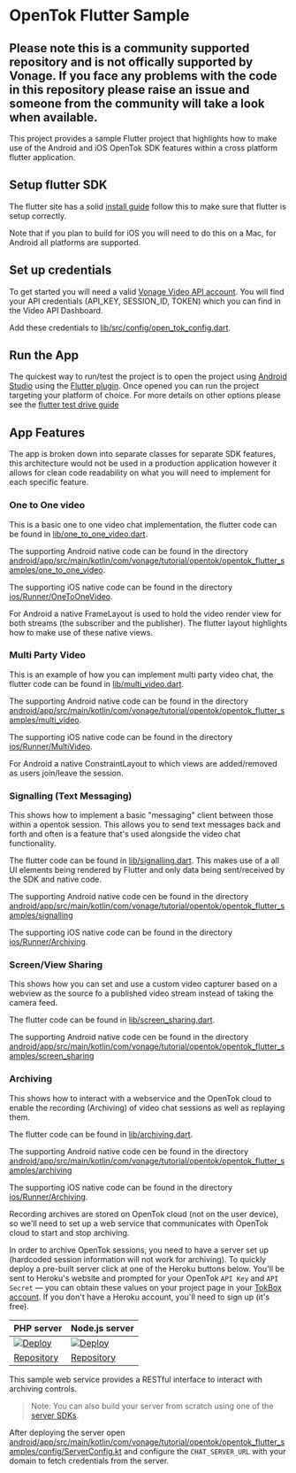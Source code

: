 # OpenTok Flutter Sample

## Please note this is a community supported repository and is not offically supported by Vonage. If you face any problems with the code in this repository please raise an issue and someone from the community will take a look when available. 

This project provides a sample Flutter project that highlights how to make use of the Android and iOS OpenTok SDK features within a cross platform flutter application.

## Setup flutter SDK
The flutter site has a solid [install guide](https://docs.flutter.dev/get-started/install) follow this to make sure that flutter is setup correctly. 

Note that if you plan to build for iOS you will need to do this on a Mac, for Android all platforms are supported.

## Set up credentials
To get started you will need a valid [Vonage Video API account](https://tokbox.com/account/user/signup). You will find your API credentials (API_KEY, SESSION_ID, TOKEN) which you can find in the Video API Dashboard.

Add these credentials to [lib/src/config/open_tok_config.dart](https://github.com/opentok/opentok-flutter-samples/blob/main/lib/src/config/open_tok_config.dart).

## Run the App
The quickest way to run/test the project is to open the project using [Android Studio](https://developer.android.com/studio) using the [Flutter plugin](https://flutter.dev/docs/development/tools/android-studio). Once opened you can run the project targeting your platform of choice. For more details on other options please see the [flutter test drive guide](https://docs.flutter.dev/get-started/test-drive)

## App Features
The app is broken down into separate classes for separate SDK features, this architecture would not be used in a production application however it allows for clean code readability on what you will need to implement for each specific feature.

### One to One video
This is a basic one to one video chat implementation, the flutter code can be found in [lib/one_to_one_video.dart](https://github.com/opentok/opentok-flutter-samples/blob/main/lib/one_to_one_video.dart).

The supporting Android native code can be found in the directory [android/app/src/main/kotlin/com/vonage/tutorial/opentok/opentok_flutter_samples/one_to_one_video](https://github.com/opentok/opentok-flutter-samples/blob/main/android/app/src/main/kotlin/com/vonage/tutorial/opentok/opentok_flutter_samples/one_to_one_video).

The supporting iOS native code can be found in the directory [ios/Runner/OneToOneVideo](https://github.com/opentok/opentok-flutter-samples/blob/main/ios/Runner/OneToOneVideo).

For Android a native FrameLayout is used to hold the video render view for both streams (the subscriber and the publisher). The flutter layout highlights how to make use of these native views.

### Multi Party Video
This is an example of how you can implement multi party video chat, the flutter code can be found in [lib/multi_video.dart](https://github.com/opentok/opentok-flutter-samples/blob/main/lib/multi_video.dart).

The supporting Android native code can be found in the directory [android/app/src/main/kotlin/com/vonage/tutorial/opentok/opentok_flutter_samples/multi_video](https://github.com/opentok/opentok-flutter-samples/blob/main/android/app/src/main/kotlin/com/vonage/tutorial/opentok/opentok_flutter_samples/multi_video).

The supporting iOS native code can be found in the directory [ios/Runner/MultiVideo](https://github.com/opentok/opentok-flutter-samples/blob/main/ios/Runner/MultiVideo).

For Android a native ConstraintLayout to which views are added/removed as users join/leave the session.

### Signalling (Text Messaging)
This shows how to implement a basic "messaging" client between those within a opentok session. This allows you to send text messages back and forth and often is a feature that's used alongside the video chat functionality.

The flutter code can be found in [lib/signalling.dart](https://github.com/opentok/opentok-flutter-samples/blob/main/lib/signalling.dart). This makes use of a all UI elements being rendered by Flutter and only data being sent/received by the SDK and native code.

The supporting Android native code cen be found in the directory [android/app/src/main/kotlin/com/vonage/tutorial/opentok/opentok_flutter_samples/signalling](https://github.com/opentok/opentok-flutter-samples/blob/main/android/app/src/main/kotlin/com/vonage/tutorial/opentok/opentok_flutter_samples/signalling)

The supporting iOS native code can be found in the directory [ios/Runner/Archiving](https://github.com/opentok/opentok-flutter-samples/blob/main/ios/Runner/Archiving).

### Screen/View Sharing
This shows how you can set and use a custom video capturer based on a webview as the source fo a published video stream instead of taking the camera feed.

The flutter code can be found in [lib/screen_sharing.dart](https://github.com/opentok/opentok-flutter-samples/blob/main/lib/screen_sharing.dart). 

The supporting Android native code cen be found in the directory [android/app/src/main/kotlin/com/vonage/tutorial/opentok/opentok_flutter_samples/screen_sharing](https://github.com/opentok/opentok-flutter-samples/blob/main/android/app/src/main/kotlin/com/vonage/tutorial/opentok/opentok_flutter_samples/screen_sharing)

### Archiving
This shows how to interact with a webservice and the OpenTok cloud to enable the recording (Archiving) of video chat sessions as well as replaying them.

The flutter code can be found in [lib/archiving.dart](https://github.com/opentok/opentok-flutter-samples/blob/main/lib/archiving.dart). 

The supporting Android native code cen be found in the directory [android/app/src/main/kotlin/com/vonage/tutorial/opentok/opentok_flutter_samples/archiving](https://github.com/opentok/opentok-flutter-samples/blob/main/android/app/src/main/kotlin/com/vonage/tutorial/opentok/opentok_flutter_samples/archiving)

The supporting iOS native code can be found in the directory [ios/Runner/Archiving](https://github.com/opentok/opentok-flutter-samples/blob/main/ios/Runner/Archiving).

Recording archives are stored on OpenTok cloud (not on the user device), so we'll need to set up a web service that communicates with OpenTok cloud to start and stop archiving.

In order to archive OpenTok sessions, you need to have a server set up (hardcoded session information will not work for archiving). To quickly deploy a pre-built server click at one of the Heroku buttons below. You'll be sent to Heroku's website and prompted for your OpenTok `API Key` and `API Secret` — you can obtain these values on your project page in your [TokBox account](https://tokbox.com/account/user/signup). If you don't have a Heroku account, you'll need to sign up (it's free).

| PHP server  | Node.js server|
| ------------- | ------------- |
| <a href="https://heroku.com/deploy?template=https://github.com/opentok/learning-opentok-php" target="_blank"> <img src="https://www.herokucdn.com/deploy/button.png" alt="Deploy"></a>  | <a href="https://heroku.com/deploy?template=https://github.com/opentok/learning-opentok-node" target="_blank"> <img src="https://www.herokucdn.com/deploy/button.png" alt="Deploy"></a>  |
| [Repository](https://github.com/opentok/learning-opentok-php) | [Repository](https://github.com/opentok/learning-opentok-node) |

This sample web service provides a RESTful interface to interact with archiving controls.

> Note: You can also build your server from scratch using one of the [server SDKs](https://tokbox.com/developer/sdks/server/).

After deploying the server open [android/app/src/main/kotlin/com/vonage/tutorial/opentok/opentok_flutter_samples/config/ServerConfig.kt](https://github.com/opentok/opentok-flutter-samples/blob/main/android/app/src/main/kotlin/com/vonage/tutorial/opentok/opentok_flutter_samples/config/ServerConfig.kt) and configure the `CHAT_SERVER_URL` with your domain to fetch credentials from the server.
